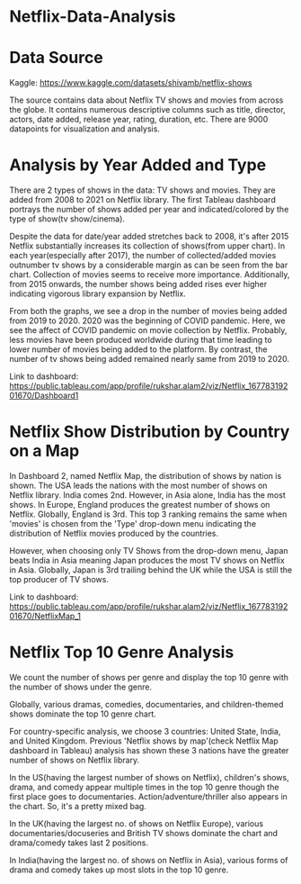 # Netflix-Data-Analysis
# Data Source
Kaggle: https://www.kaggle.com/datasets/shivamb/netflix-shows

The source contains data about Netflix TV shows and movies from across the globe. It contains numerous descriptive columns such as title, director, actors, date added, release year, rating, duration, etc.
There are 9000 datapoints for visualization and analysis.

# Analysis by Year Added and Type

There are 2 types of shows in the data: TV shows and movies. They are added from 2008 to 2021 on Netflix library. The first Tableau dashboard portrays the number of shows added per year and indicated/colored by the type of show(tv show/cinema).

Despite the data for date/year added stretches back to 2008, it's after 2015 Netflix substantially increases its collection of shows(from upper chart). In each year(especially after 2017), the number of collected/added movies outnumber tv shows by a considerable margin as can be seen from the bar chart. Collection of movies seems to receive more importance. Additionally, from 2015 onwards, the number shows being added rises ever higher indicating vigorous library expansion by Netflix. 

From both the graphs, we see a drop in the number of movies being added from 2019 to 2020. 2020 was the beginning of COVID pandemic. Here, we see the affect of COVID pandemic on movie collection by Netflix. Probably, less movies have been produced worldwide during that time leading to lower number of movies being added to the platform. By contrast, the number of tv shows being added remained nearly same from 2019 to 2020. 

Link to dashboard: https://public.tableau.com/app/profile/rukshar.alam2/viz/Netflix_16778319201670/Dashboard1


# Netflix Show Distribution by Country on a Map

In Dashboard 2, named Netflix Map, the distribution of shows by nation is shown. The USA leads the nations with the most number of shows on Netflix library. India comes 2nd. However, in Asia alone, India has the most shows. In Europe, England produces the greatest number of shows on Netflix. Globally, England is 3rd. This top 3 ranking remains the same when 'movies' is chosen from the 'Type' drop-down menu indicating the distribution of Netflix movies produced by the countries.


However, when choosing only TV Shows from the drop-down menu, Japan beats India in Asia meaning Japan produces the most TV shows on Netflix in Asia. Globally, Japan is 3rd trailing behind the UK while the USA is still the top producer of TV shows.

Link to dashboard: https://public.tableau.com/app/profile/rukshar.alam2/viz/Netflix_16778319201670/NetflixMap_1

# Netflix Top 10 Genre Analysis

We count the number of shows per genre and display the top 10 genre with the number of shows under the genre.

Globally, various dramas, comedies, documentaries, and children-themed shows dominate the top 10 genre chart.

For country-specific analysis, we choose 3 countries: United State, India, and United Kingdom. Previous 'Netflix shows by map'(check Netflix Map dashboard in Tableau) analysis has shown these 3 nations have the greater number of shows on Netflix library.

In the US(having the largest number of shows on Netflix), children's shows, drama, and comedy appear multiple times in the top 10 genre though the first place goes to documentaries. Action/adventure/thriller also appears in the chart. So, it's a pretty mixed bag.

In the UK(having the largest no. of shows on Netflix Europe), various documentaries/docuseries and British TV shows dominate the chart and drama/comedy takes last 2 positions.

In India(having the largest no. of shows on Netflix in Asia), various forms of drama and comedy takes up most slots in the top 10 genre.